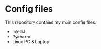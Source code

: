 # Config files

This repository contains my main config files.

- IntelliJ
- Pycharm
- Linux PC & Laptop

